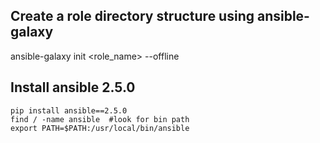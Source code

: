 ## Create a role directory structure using ansible-galaxy
ansible-galaxy init <role_name> --offline

## Install ansible 2.5.0
```
pip install ansible==2.5.0
find / -name ansible  #look for bin path
export PATH=$PATH:/usr/local/bin/ansible
```
